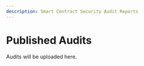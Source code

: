 ```yaml
---
description: Smart Contract Security Audit Reports
---
```


# Published Audits

Audits will be uploaded here.
